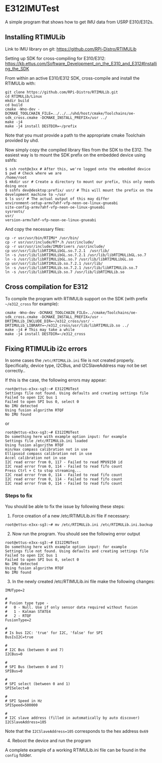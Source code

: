 # E312IMUTest

A simple program that shows how to get IMU data from USRP E310/E312s.

## Installing RTIMULib

Link to IMU library on git:
https://github.com/RPi-Distro/RTIMULib

Setting up SDK for cross-compiling for E310/E312:
https://kb.ettus.com/Software_Development_on_the_E310_and_E312#Installing_the_SDK

From within an active E310/E312 SDK, cross-compile and install the RTIMULib with:
```
git clone https://github.com/RPi-Distro/RTIMULib.git
cd RTIMULib/Linux
mkdir build
cd build
cmake -Wno-dev -DCMAKE_TOOLCHAIN_FILE=../../../uhd/host/cmake/Toolchains/oe-sdk_cross.cmake -DCMAKE_INSTALL_PREFIX=/usr ../
make -j4
make -j4 install DESTDIR=~/prefix
```
Note that you must provide a path to the appropriate cmake Toolchain provided by uhd.

Now simply copy the compiled library files from the SDK to the E312. The easiest way is to mount the SDK prefix on the embedded device using sshfs:
```
$ ssh root@e3xx # After this, we're logged onto the embedded device
$ pwd # Check where we are
/home/root
$ mkdir usr # Create a directory to mount our prefix, this only needs doing once
$ sshfs dev@desktop:prefix/ usr/ # This will mount the prefix on the development machine to ~/usr
$ ls usr/ # The actual output of this may differ
environment-setup-armv7ahf-vfp-neon-oe-linux-gnueabi
site-config-armv7ahf-vfp-neon-oe-linux-gnueabi
sysroots/
usr/
version-armv7ahf-vfp-neon-oe-linux-gnueabi
```

And copy the necessary files:
```
cp -r usr/usr/bin/RTIMU* /usr/bin/
cp -r usr/usr/include/RT*.h /usr/include/
cp -r usr/usr/include/IMUDrivers /usr/include/
cp usr/usr/lib/libRTIMULibGL.so.7.2.1  /usr/lib/
ln -s /usr/lib/libRTIMULibGL.so.7.2.1 /usr/lib/libRTIMULibGL.so.7
ln -s /usr/lib/libRTIMULibGL.so.7 /usr/lib/libRTIMULibGL.so
cp usr/usr/lib/libRTIMULib.so.7.2.1 /usr/lib/
ln -s /usr/lib/libRTIMULib.so.7.2.1 /usr/lib/libRTIMULib.so.7
ln -s /usr/lib/libRTIMULib.so.7 /usr/lib/libRTIMULib.so
```

## Cross compilation for E312

To compile the program with RTIMULib support on the SDK (with prefix `~/e312_cross` for example):
```
cmake -Wno-dev -DCMAKE_TOOLCHAIN_FILE=../cmake/Toolchains/oe-sdk_cross.cmake -DCMAKE_INSTALL_PREFIX=/usr -DRTIMULib_INCLUDE_DIR=~/e312_cross/usr/ -DRTIMULib_LIBRARY=~/e312_cross/usr/lib/libRTIMULib.so ../
make -j4 # This may take a while
make -j4 install DESTDIR=~/e312_cross
```

## Fixing RTIMULib i2c errors

In some cases the `/etc/RTIMULib.ini` file is not created properly. Specifically, device type, I2CBus, and I2CSlaveAddress may not be set correctly..

If this is the case, the following errors may appear:

```
root@ettus-e3xx-sg3:~# E312IMUTest
Settings file not found. Using defaults and creating settings file
Failed to open I2C bus 1
Failed to open SPI bus 0, select 0
No IMU detected
Using fusion algorithm RTQF
No IMU found
```

or 

```
root@ettus-e3xx-sg3:~# E312IMUTest
Do something here with example option input: for example
Settings file /etc/RTIMULib.ini loaded
Using fusion algorithm RTQF
min/max compass calibration not in use
Ellipsoid compass calibration not in use
Accel calibration not in use
I2C read error from 0, 117 - Failed to read MPU9150 id
I2C read error from 0, 114 - Failed to read fifo count
Press Ctrl + C to stop streaming...
I2C read error from 0, 114 - Failed to read fifo count
I2C read error from 0, 114 - Failed to read fifo count
I2C read error from 0, 114 - Failed to read fifo count
```

### Steps to fix

You should be able to fix the issue by following these steps:

1. Force creation of a new /etc/RTIMULib.ini file if necessary:

```
root@ettus-e3xx-sg3:~# mv /etc/RTIMULib.ini /etc/RTIMULib.ini.backup
```

2. Now run the program. You should see the following error output

```
root@ettus-e3xx-sg3:~# E312IMUTest
Do something here with example option input: for example
Settings file not found. Using defaults and creating settings file
Failed to open I2C bus 1
Failed to open SPI bus 0, select 0
No IMU detected
Using fusion algorithm RTQF
No IMU found
```

3. In the newly created /etc/RTIMULib.ini file make the following changes:

```
IMUType=2

#
# Fusion type type -
#   0 - Null. Use if only sensor data required without fusion
#   1 - Kalman STATE4
#   2 - RTQF
FusionType=2

#
# Is bus I2C: 'true' for I2C, 'false' for SPI
BusIsI2C=true

#
# I2C Bus (between 0 and 7)
I2CBus=0

#
# SPI Bus (between 0 and 7)
SPIBus=0

#
# SPI select (between 0 and 1)
SPISelect=0

#
# SPI Speed in Hz
SPISpeed=500000

#
# I2C slave address (filled in automatically by auto discover)
I2CSlaveAddress=105
```

Note that the `I2CSlaveAddress=105` corresponds to the hex address `0x69`

4. Reboot the device and run the program

A complete example of a working RTIMULib.ini file can be found in the `config` folder.
